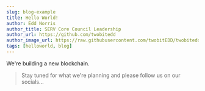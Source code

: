 ```yaml
---
slug: blog-example
title: Hello World!
author: Edd Norris
author_title: SERV Core Council Leadership
author_url: https://github.com/twobitedd
author_image_url: https://raw.githubusercontent.com/twobitEDD/twobitedd.github.io/main/static/img/servlogo.svg
tags: [helloworld, blog]
---
```


We're building a new blockchain.
> Stay tuned for what we're planning and please follow us on our socials...

